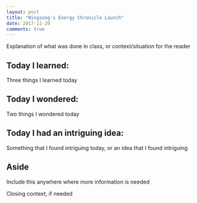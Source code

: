 ```yaml
---
layout: post
title: "Ningsong's Energy Chronicle Launch"
date: 2017-11-20
comments: true
---
```


Explanation of what was done in class, or context/situation for the reader

## Today I learned:

Three things I learned today

## Today I wondered:

Two things I wondered today

## Today I had an intriguing idea:

Something that I found intriguing today, or an idea that I found intriguing

## Aside

Include this anywhere where more information is needed

Closing context, if needed
